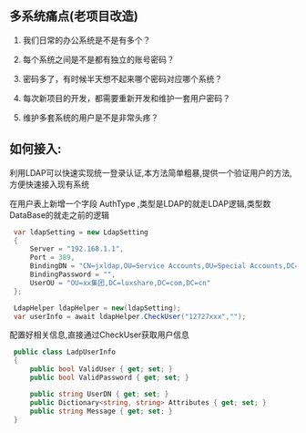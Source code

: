 ## 多系统痛点(老项目改造)
1. 我们日常的办公系统是不是有多个？

2. 每个系统之间是不是都有独立的账号密码？

3. 密码多了，有时候半天想不起来哪个密码对应哪个系统？

4. 每次新项目的开发，都需要重新开发和维护一套用户密码？

5. 维护多套系统的用户是不是非常头疼？


## 如何接入:
利用LDAP可以快速实现统一登录认证,本方法简单粗暴,提供一个验证用户的方法,方便快速接入现有系统

在用户表上新增一个字段 AuthType ,类型是LDAP的就走LDAP逻辑,类型数DataBase的就走之前的逻辑

```csharp
 var ldapSetting = new LdapSetting
 {
     Server = "192.168.1.1",
     Port = 389,
     BindingDN = "CN=jxldap,OU=Service Accounts,OU=Special Accounts,DC=luxshare,DC=com,DC=cn",
     BindingPassword = "",
     UserOU = "OU=xx集团,DC=luxshare,DC=com,DC=cn"
 };

 LdapHelper ldapHelper = new(ldapSetting);
 var userInfo = await ldapHelper.CheckUser("12727xxx","");
```
配置好相关信息,直接通过CheckUser获取用户信息

```csharp
 public class LadpUserInfo
 {
     public bool ValidUser { get; set; }
     public bool ValidPassword { get; set; }

     public string UserDN { get; set; }
     public Dictionary<string, string> Attributes { get; set; }
     public string Message { get; set; }
 }

```

